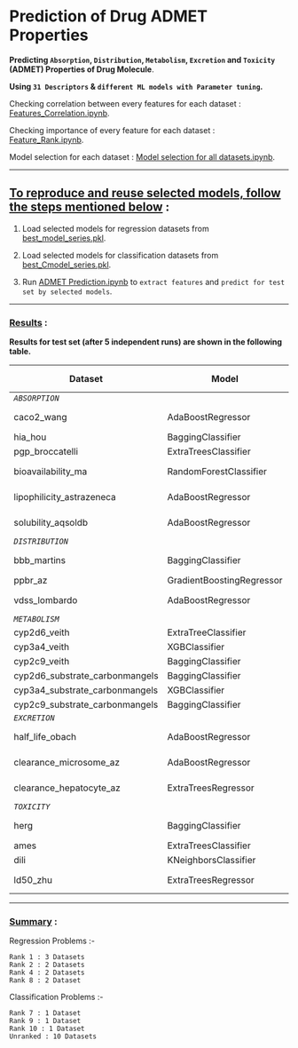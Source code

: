 # Prediction of Drug ADMET Properties
**Predicting `Absorption`, `Distribution`, `Metabolism`, `Excretion` and `Toxicity` (ADMET) Properties of Drug Molecule**.

**Using `31 Descriptors` & `different ML models with Parameter tuning`.**

Checking correlation between every features for each dataset : [Features_Correlation.ipynb](https://github.com/NilavoBoral/Therapeutics-Data-Commons/blob/main/Features_Correlation.ipynb).

Checking importance of every feature for each dataset : [Feature_Rank.ipynb](https://github.com/NilavoBoral/Therapeutics-Data-Commons/blob/main/Feature_Rank.ipynb).

Model selection for each dataset : [Model selection for all datasets.ipynb](https://github.com/NilavoBoral/Therapeutics-Data-Commons/blob/main/Model%20selection%20for%20all%20datasets.ipynb).

---

## <ins>To reproduce and reuse selected models, follow the steps mentioned below</ins> :

1. Load selected models for regression datasets from [best_model_series.pkl](https://github.com/NilavoBoral/Therapeutics-Data-Commons/blob/main/best_model_series.pkl).

2. Load selected models for classification datasets from [best_Cmodel_series.pkl](https://github.com/NilavoBoral/Therapeutics-Data-Commons/blob/main/best_Cmodel_series.pkl).

3. Run [ADMET Prediction.ipynb](https://github.com/NilavoBoral/Therapeutics-Data-Commons/blob/main/ADMET%20Prediction.ipynb) to `extract features` and `predict for test set by selected models`.

---
### <ins>Results</ins> :
**Results for test set (after 5 independent runs) are shown in the following table.**

| **Dataset**                    | Model                     |Parameters [Details](https://github.com/NilavoBoral/Therapeutics-Data-Commons/blob/main/Model%20selection%20for%20all%20datasets.ipynb)| Matric     | Performance   | Rank |
| ------------------------------ | ------------------------- |----|:----------:|:-------------:|:----:|
| *`ABSORPTION`*                                                                                 |
| caco2_wang                     | AdaBoostRegressor         |4| MAE ↓      | 0.321 ± 0.005 | 2    |
| hia_hou                        | BaggingClassifier         |4| AUROC ↑    | 0.818 ± 0.01  | 9    |
| pgp_broccatelli                | ExtraTreesClassifier      |2| AUROC ↑    | 0.818 ± 0.0   | -    |
| bioavailability_ma             | RandomForestClassifier    |2| AUROC ↑    | 0.523 ± 0.011 | -    |
| lipophilicity_astrazeneca      | AdaBoostRegressor         |4| MAE ↓      | 0.617 ± 0.003 | 8    |
| solubility_aqsoldb             | AdaBoostRegressor         |4| MAE ↓      | 0.828 ± 0.002 | 4    |
| *`DISTRIBUTION`*                                                                               |
| bbb_martins                    | BaggingClassifier         |3| AUROC ↑    | 0.811 ± 0.013 | 10   |
| ppbr_az                        | GradientBoostingRegressor |3| MAE ↓      | 9.185 ± 0.0   | 2    |
| vdss_lombardo                  | AdaBoostRegressor         |4| SPEARMAN ↑ | 0.627 ± 0.01  | 1    |
| *`METABOLISM`*                                                                                 |
| cyp2d6_veith                   | ExtraTreeClassifier       |2| AUPRC ↑    | 0.358 ± 0.0   | -    |
| cyp3a4_veith                   | XGBClassifier             |1| AUPRC ↑    | 0.654 ± 0.0   | -    |
| cyp2c9_veith                   | BaggingClassifier         |3| AUPRC ↑    | 0.556 ± 0.0   | -    |
| cyp2d6_substrate_carbonmangels | BaggingClassifier         |3| AUPRC ↑    | 0.605 ± 0.0   | -    |
| cyp3a4_substrate_carbonmangels | XGBClassifier             |2| AUROC ↑    | 0.556 ± 0.0   | 7    |
| cyp2c9_substrate_carbonmangels | BaggingClassifier         |3| AUPRC ↑    | 0.281 ± 0.0   | -    |
| *`EXCRETION`*                                                                                  |
| half_life_obach                | AdaBoostRegressor         |4| SPEARMAN ↑ | 0.438 ± 0.011 | 1    |
| clearance_microsome_az         | AdaBoostRegressor         |4| SPEARMAN ↑ | 0.518 ± 0.005 | 8    |
| clearance_hepatocyte_az        | ExtraTreesRegressor       |2| SPEARMAN ↑ | 0.44 ± 0.003  | 1    |
| *`TOXICITY`*                                                                                   |
| herg                           | BaggingClassifier         |3| AUROC ↑    | 0.715 ± 0.011 | -    |
| ames                           | ExtraTreesClassifier      |2| AUROC ↑    | 0.716 ± 0.0   | -    |
| dili                           | KNeighborsClassifier      |1| AUROC ↑    | 0.7 ± 0.0     | -    |
| ld50_zhu                       | ExtraTreesRegressor       |2| MAE ↓      | 0.636 ± 0.001 | 4    |

---
### <ins>Summary</ins> :

  Regression Problems :-
  
    Rank 1 : 3 Datasets
    Rank 2 : 2 Datasets
    Rank 4 : 2 Datasets
    Rank 8 : 2 Dataset

  Classification Problems :-
  
    Rank 7 : 1 Dataset
    Rank 9 : 1 Dataset
    Rank 10 : 1 Dataset
    Unranked : 10 Datasets
